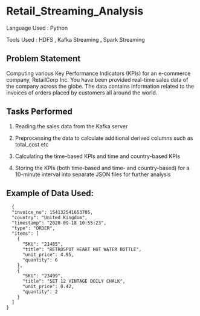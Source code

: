 # Retail_Streaming_Analysis

Language Used : Python

Tools Used : HDFS , Kafka Streaming , Spark Streaming

## Problem Statement

 Computing various Key Performance Indicators (KPIs) for an e-commerce company, RetailCorp Inc. You have been provided real-time sales data of the company across the globe. The data contains information related to the invoices of orders placed by customers all around the world.

## Tasks Performed

 1. Reading the sales data from the Kafka server
 
 2. Preprocessing the data to calculate additional derived columns such as total_cost etc
 3. Calculating the time-based KPIs and time and country-based KPIs
 4. Storing the KPIs (both time-based and time- and country-based) for a 10-minute interval into separate JSON files for further analysis

## Example of Data Used:

```
  {
  "invoice_no": 154132541653705,
  "country": "United Kingdom",
  "timestamp": "2020-09-18 10:55:23",
  "type": "ORDER",
  "items": [
    {
      "SKU": "21485",
      "title": "RETROSPOT HEART HOT WATER BOTTLE",
      "unit_price": 4.95,
      "quantity": 6
    },
    {
      "SKU": "23499",
      "title": "SET 12 VINTAGE DOILY CHALK",
      "unit_price": 0.42,
      "quantity": 2
    }
  ]  
}
```
